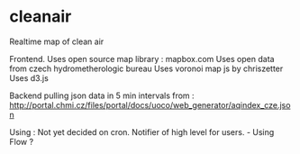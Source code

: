 # cleanair
Realtime map of clean air

Frontend.
Uses open source map library : mapbox.com
Uses open data from czech hydrometherologic bureau
Uses voronoi map js by chriszetter
Uses d3.js

Backend pulling json data in 5 min intervals from :
http://portal.chmi.cz/files/portal/docs/uoco/web_generator/aqindex_cze.json

Using : Not yet decided on cron.
Notifier of high level for users. - Using Flow ?

